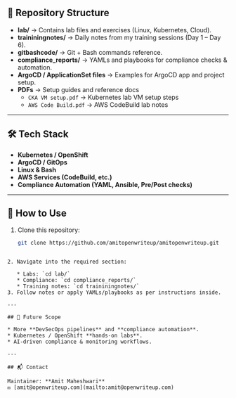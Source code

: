 
## 📂 Repository Structure

- **lab/** → Contains lab files and exercises (Linux, Kubernetes, Cloud).
- **traininingnotes/** → Daily notes from my training sessions (Day 1 – Day 6).
- **gitbashcode/** → Git + Bash commands reference.
- **compliance_reports/** → YAMLs and playbooks for compliance checks & automation.
- **ArgoCD / ApplicationSet files** → Examples for ArgoCD app and project setup.
- **PDFs** → Setup guides and reference docs  
  - `CKA VM setup.pdf` → Kubernetes lab VM setup steps  
  - `AWS Code Build.pdf` → AWS CodeBuild lab notes  

---

## 🛠️ Tech Stack

- **Kubernetes / OpenShift**
- **ArgoCD / GitOps**
- **Linux & Bash**
- **AWS Services (CodeBuild, etc.)**
- **Compliance Automation (YAML, Ansible, Pre/Post checks)**

---

## 📘 How to Use

1. Clone this repository:
   ```bash
   git clone https://github.com/amitopenwriteup/amitopenwriteup.git
````

2. Navigate into the required section:

   * Labs: `cd lab/`
   * Compliance: `cd compliance_reports/`
   * Training notes: `cd traininingnotes/`
3. Follow notes or apply YAMLs/playbooks as per instructions inside.

---

## 🌟 Future Scope

* More **DevSecOps pipelines** and **compliance automation**.
* Kubernetes / OpenShift **hands-on labs**.
* AI-driven compliance & monitoring workflows.

---

## 📬 Contact

Maintainer: **Amit Maheshwari**
✉️ [amit@openwriteup.com](mailto:amit@openwriteup.com)


